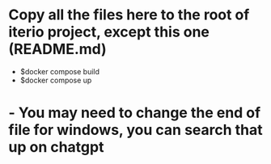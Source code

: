#  Copy all the files here to the root of iterio project, except this one (README.md)

- $docker compose build
- $docker compose up




# - You may need to change the end of file for windows, you can search that up on chatgpt